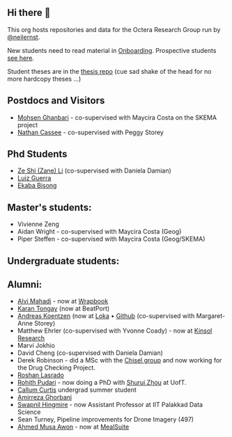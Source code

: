 ## Hi there 👋

This org hosts repositories and data for the Octera Research Group run by [@neilernst](https://neilernst.net).

New students need to read material in [Onboarding](https://github.com/OcteraIS/Onboarding). Prospective students [see here](https://github.com/neilernst/neilernst.github.io/blob/master/prospective).

Student theses are in the [thesis repo](https://github.com/OcteraIS/theses) (cue sad shake of the head for no more hardcopy theses ...)

## Postdocs and Visitors
* [Mohsen Ghanbari](https://uwaterloo.ca/scholar/m5ghanba) - co-supervised with Maycira Costa on the SKEMA project
* [Nathan Cassee](https://cassee.dev) - co-supervised with Peggy Storey

## Phd Students

* [Ze Shi (Zane) Li](http://thesegalgroup.org/people/ze-shi-li/) (co-supervised with Daniela Damian)
* [Luiz Guerra](https://github.com/LuizGuerra)
* [Ekaba Bisong](https://ekababisong.org) 

## Master's students:

* Vivienne Zeng
* Aidan Wright - co-supervised with Maycira Costa (Geog)
* Piper Steffen - co-supervised with Maycira Costa (Geog/SKEMA)

## Undergraduate students:


## Alumni:
* [Alvi Mahadi](https://github.com/alvi2496) - now at [Wrapbook](https://www.wrapbook.com/)
* [Karan Tongay](https://github.com/karantongay) (now at BeatPort)
* [Andreas Koentzen](http://www.apkc.net/) (now at [Loka](https://loka.com) • [Github](https://github.com/k-zen) (co-supervised with Margaret-Anne Storey)
* Matthew Ehrler  (co-supervised with Yvonne Coady) - now at [Kinsol Research](http://kinsol.io)
* Marvi Jokhio
* David Cheng (co-supervised with Daniela Damian)
* Derek Robinson - did a MSc with the [Chisel group](https://thechiselgroup.org/team/) and now working for the Drug Checking Project.
* [Roshan Lasrado](https://roshanlas.com)  
* [Rohith Pudari](https://rohithpudari.github.io) - now doing a PhD with [Shurui Zhou](https://www.eecg.utoronto.ca/~shuruiz/) at UofT.
* [Callum Curtis](https://www.linkedin.com/in/callumcurtis/) undergrad summer student
* [Amirreza Ghorbani](https://github.com/arg1998)
* [Swapnil Hingmire](https://iitpkd.ac.in/people/swapnilh) - now Assistant Professor at IIT Palakkad Data Science
* Sean Turney, Pipeline improvements for Drone Imagery (497)
* [Ahmed Musa Awon](https://github.com/AwonSomeSauce) - now at [MealSuite](https://www.mealsuite.com)
